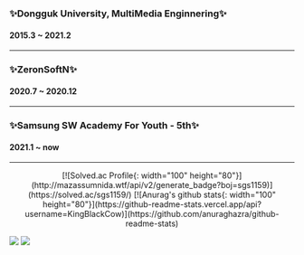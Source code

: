 <!--### Hi there 👋-->

<!--
**KingBlackCow/KingBlackCow** is a ✨ _special_ ✨ repository because its `README.md` (this file) appears on your GitHub profile.

Here are some ideas to get you started:

- 🔭 I’m currently working on ...
- 🌱 I’m currently learning ...
- 👯 I’m looking to collaborate on ...
- 🤔 I’m looking for help with ...
- 💬 Ask me about ...
- 📫 How to reach me: ...
- 😄 Pronouns: ...
- ⚡ Fun fact: ...
-->

### ✨Dongguk University, MultiMedia Enginnering✨
  ####  2015.3 ~ 2021.2 
  ------------
###  ✨ZeronSoftN✨
  ####  2020.7 ~ 2020.12 
  ------------
###  ✨Samsung SW Academy For Youth - 5th✨
  ####  2021.1 ~ now 

------------

<center>
  [![Solved.ac Profile{: width="100" height="80"}](http://mazassumnida.wtf/api/v2/generate_badge?boj=sgs1159)](https://solved.ac/sgs1159/)
  [![Anurag's github stats{: width="100" height="80"}](https://github-readme-stats.vercel.app/api?username=KingBlackCow)](https://github.com/anuraghazra/github-readme-stats)</center>

<img src="https://img.shields.io/badge/Java-brightgreen?style=flat-square&logo=Java&logoColor=white"/></a>
<img src="https://img.shields.io/badge/JavaScript-orange?style=flat-square&logo=JavaScript&logoColor=white"/></a>
  
